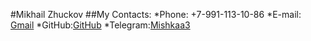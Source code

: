 #Mikhail Zhuckov
##My Contacts:
*Phone: +7-991-113-10-86
*E-mail: [Gmail](m.juckov2010@gmail.com)
*GitHub:[GitHub](https://github.com/Mishkaa33)
*Telegram:[Mishkaa3](https://t.me/Mishkaa3)

